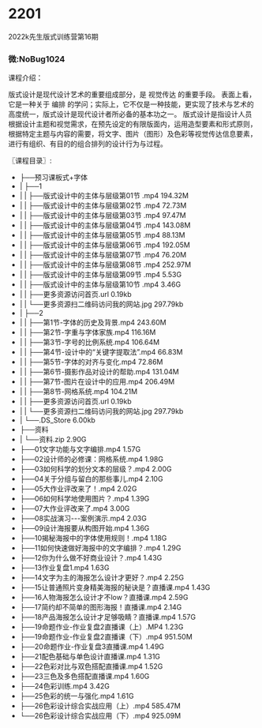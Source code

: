 # 2201
2022k先生版式训练营第16期
### 微:NoBug1024 


课程介绍：

版式设计是现代设计艺术的重要组成部分，是 视觉传达 的重要手段。 表面上看，它是一种关于 编排 的学问；实际上，它不仅是一种技能，更实现了技术与艺术的高度统一，版式设计是现代设计者所必备的基本功之一。 版式设计是指设计人员根据设计主题和视觉需求，在预先设定的有限版面内，运用造型要素和形式原则，根据特定主题与内容的需要，将文字、图片（图形）及色彩等视觉传达信息要素，进行有组织、有目的的组合排列的设计行为与过程。


〖课程目录〗:

- ├──预习课板式+字体  
- |   ├──1  
- |   |   ├──版式设计中的主体与层级第01节 .mp4  194.32M
- |   |   ├──版式设计中的主体与层级第02节 .mp4  72.73M
- |   |   ├──版式设计中的主体与层级第03节 .mp4  97.47M
- |   |   ├──版式设计中的主体与层级第04节 .mp4  143.08M
- |   |   ├──版式设计中的主体与层级第05节 .mp4  88.13M
- |   |   ├──版式设计中的主体与层级第06节 .mp4  192.05M
- |   |   ├──版式设计中的主体与层级第07节 .mp4  76.20M
- |   |   ├──版式设计中的主体与层级第08节 .mp4  252.97M
- |   |   ├──版式设计中的主体与层级第09节 .mp4  5.53G
- |   |   ├──版式设计中的主体与层级第10节 .mp4  3.46G
- |   |   ├──更多资源访问首页.url  0.19kb
- |   |   └──更多资源扫二维码访问我的网站.jpg  297.79kb
- |   ├──2  
- |   |   ├──第1节-字体的历史及背景.mp4  243.60M
- |   |   ├──第2节-字重与字体家族.mp4  116.16M
- |   |   ├──第3节-字号的比例系统.mp4  106.64M
- |   |   ├──第4节-设计中的“关键字提取法”.mp4  66.83M
- |   |   ├──第5节-字体的对齐与变化.mp4  72.86M
- |   |   ├──第6节-摄影作品对设计的帮助.mp4  131.04M
- |   |   ├──第7节-图片在设计中的应用.mp4  206.49M
- |   |   ├──第8节-网格系统.mp4  104.21M
- |   |   ├──更多资源访问首页.url  0.19kb
- |   |   └──更多资源扫二维码访问我的网站.jpg  297.79kb
- |   └──.DS_Store  6.00kb
- ├──资料  
- |   └──资料.zip  2.90G
- ├──01文字功能与文字编排.mp4  1.57G
- ├──02设计师的必修课：网格系统.mp4  1.98G
- ├──03如何科学的划分文本的层级？.mp4  2.00G
- ├──04关于分组与留白的那些事儿.mp4  2.10G
- ├──05大作业评改来了！.mp4  2.02G
- ├──06如何科学地使用图片？.mp4  1.39G
- ├──07大作业评改来了.mp4  3.00G
- ├──08实战演习---案例演示.mp4  2.03G
- ├──09设计海报要从构图开始.mp4  1.36G
- ├──10揭秘海报中的字体使用规则！.mp4  1.18G
- ├──11如何快速做好海报中的文字编排？.mp4  1.29G
- ├──12你为什么做不好商业设计？.mp4  1.43G
- ├──13作业复盘1.mp4  1.63G
- ├──14文字为主的海报怎么设计才更好？.mp4  2.25G
- ├──15让普通照片变身精美海报的秘诀是？直播课.mp4  1.43G
- ├──16人物海报怎么设计才不low？直播课.mp4  2.59G
- ├──17简约却不简单的图形海报！直播课.mp4  2.14G
- ├──18产品海报怎么设计才足够吸睛？直播课.mp4  1.57G
- ├──19命题作业-作业复盘2直播课（上）.MP4  1.23G
- ├──19命题作业-作业复盘2直播课（下）.mp4  951.50M
- ├──20命题作业-作业复盘3直播课.mp4  1.49G
- ├──21配色基础与单色设计直播课.mp4  1.31G
- ├──22色彩对比与双色搭配直播课.mp4  1.52G
- ├──23三色及多色搭配直播课.mp4  1.60G
- ├──24色彩训练.mp4  3.42G
- ├──25色彩的统一与强化.mp4  1.61G
- ├──26色彩设计综合实战应用（上）.mp4  585.47M
- └──26色彩设计综合实战应用（下）.mp4  925.09M

